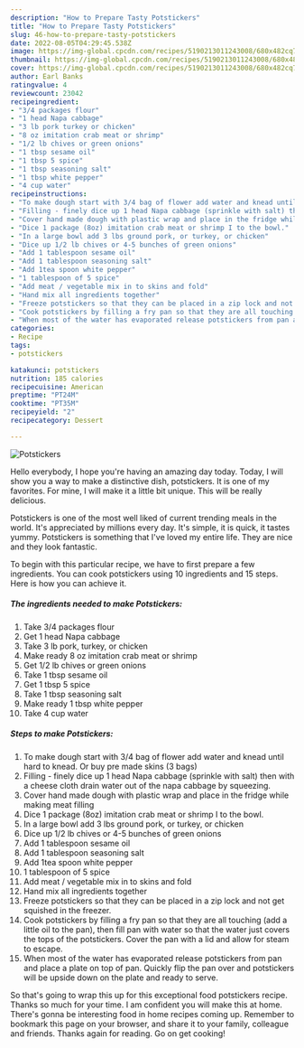 ```yaml
---
description: "How to Prepare Tasty Potstickers"
title: "How to Prepare Tasty Potstickers"
slug: 46-how-to-prepare-tasty-potstickers
date: 2022-08-05T04:29:45.538Z
image: https://img-global.cpcdn.com/recipes/5190213011243008/680x482cq70/potstickers-recipe-main-photo.jpg
thumbnail: https://img-global.cpcdn.com/recipes/5190213011243008/680x482cq70/potstickers-recipe-main-photo.jpg
cover: https://img-global.cpcdn.com/recipes/5190213011243008/680x482cq70/potstickers-recipe-main-photo.jpg
author: Earl Banks
ratingvalue: 4
reviewcount: 23042
recipeingredient:
- "3/4 packages flour"
- "1 head Napa cabbage"
- "3 lb pork turkey or chicken"
- "8 oz imitation crab meat or shrimp"
- "1/2 lb chives or green onions"
- "1 tbsp sesame oil"
- "1 tbsp 5 spice"
- "1 tbsp seasoning salt"
- "1 tbsp white pepper"
- "4 cup water"
recipeinstructions:
- "To make dough start with 3/4 bag of flower add water and knead until hard to knead. Or buy pre made skins (3 bags)"
- "Filling - finely dice up 1 head Napa cabbage (sprinkle with salt) then with a cheese cloth drain water out of the napa cabbage by squeezing."
- "Cover hand made dough with plastic wrap and place in the fridge while making meat filling"
- "Dice 1 package (8oz) imitation crab meat or shrimp I to the bowl."
- "In a large bowl add 3 lbs ground pork, or turkey, or chicken"
- "Dice up 1/2 lb chives or 4-5 bunches of green onions"
- "Add 1 tablespoon sesame oil"
- "Add 1 tablespoon seasoning salt"
- "Add 1tea spoon white pepper"
- "1 tablespoon of 5 spice"
- "Add meat / vegetable mix in to skins and fold"
- "Hand mix all ingredients together"
- "Freeze potstickers so that they can be placed in a zip lock and not get squished in the freezer."
- "Cook potstickers by filling a fry pan so that they are all touching (add a little oil to the pan), then fill pan with water so that the water just covers the tops of the potstickers. Cover the pan with a lid and allow for steam to escape."
- "When most of the water has evaporated release potstickers from pan and place a plate on top of pan. Quickly flip the pan over and potstickers will be upside down on the plate and ready to serve."
categories:
- Recipe
tags:
- potstickers

katakunci: potstickers 
nutrition: 185 calories
recipecuisine: American
preptime: "PT24M"
cooktime: "PT35M"
recipeyield: "2"
recipecategory: Dessert

---
```



![Potstickers](https://img-global.cpcdn.com/recipes/5190213011243008/680x482cq70/potstickers-recipe-main-photo.jpg)

Hello everybody, I hope you're having an amazing day today. Today, I will show you a way to make a distinctive dish, potstickers. It is one of my favorites. For mine, I will make it a little bit unique. This will be really delicious.

Potstickers is one of the most well liked of current trending meals in the world. It's appreciated by millions every day. It's simple, it is quick, it tastes yummy. Potstickers is something that I've loved my entire life. They are nice and they look fantastic.




To begin with this particular recipe, we have to first prepare a few ingredients. You can cook potstickers using 10 ingredients and 15 steps. Here is how you can achieve it.

<!--inarticleads1-->

##### The ingredients needed to make Potstickers:

1. Take 3/4 packages flour
1. Get 1 head Napa cabbage
1. Take 3 lb pork, turkey, or chicken
1. Make ready 8 oz imitation crab meat or shrimp
1. Get 1/2 lb chives or green onions
1. Take 1 tbsp sesame oil
1. Get 1 tbsp 5 spice
1. Take 1 tbsp seasoning salt
1. Make ready 1 tbsp white pepper
1. Take 4 cup water




<!--inarticleads2-->

##### Steps to make Potstickers:

1. To make dough start with 3/4 bag of flower add water and knead until hard to knead. Or buy pre made skins (3 bags)
1. Filling - finely dice up 1 head Napa cabbage (sprinkle with salt) then with a cheese cloth drain water out of the napa cabbage by squeezing.
1. Cover hand made dough with plastic wrap and place in the fridge while making meat filling
1. Dice 1 package (8oz) imitation crab meat or shrimp I to the bowl.
1. In a large bowl add 3 lbs ground pork, or turkey, or chicken
1. Dice up 1/2 lb chives or 4-5 bunches of green onions
1. Add 1 tablespoon sesame oil
1. Add 1 tablespoon seasoning salt
1. Add 1tea spoon white pepper
1. 1 tablespoon of 5 spice
1. Add meat / vegetable mix in to skins and fold
1. Hand mix all ingredients together
1. Freeze potstickers so that they can be placed in a zip lock and not get squished in the freezer.
1. Cook potstickers by filling a fry pan so that they are all touching (add a little oil to the pan), then fill pan with water so that the water just covers the tops of the potstickers. Cover the pan with a lid and allow for steam to escape.
1. When most of the water has evaporated release potstickers from pan and place a plate on top of pan. Quickly flip the pan over and potstickers will be upside down on the plate and ready to serve.




So that's going to wrap this up for this exceptional food potstickers recipe. Thanks so much for your time. I am confident you will make this at home. There's gonna be interesting food in home recipes coming up. Remember to bookmark this page on your browser, and share it to your family, colleague and friends. Thanks again for reading. Go on get cooking!
